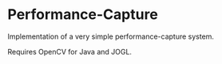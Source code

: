 # Performance-Capture
Implementation of a very simple performance-capture system.

Requires OpenCV for Java and JOGL.
